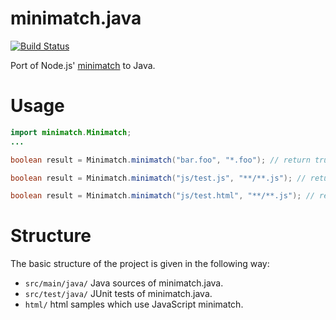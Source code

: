 # minimatch.java

[![Build Status](https://secure.travis-ci.org/angelozerr/minimatch.java.png)](http://travis-ci.org/angelozerr/minimatch.java)

Port of Node.js' [minimatch](https://github.com/isaacs/minimatch) to Java.

# Usage

```java
import minimatch.Minimatch;
...

boolean result = Minimatch.minimatch("bar.foo", "*.foo"); // return true

boolean result = Minimatch.minimatch("js/test.js", "**/**.js"); // return true

boolean result = Minimatch.minimatch("js/test.html", "**/**.js"); // return false
```

# Structure

The basic structure of the project is given in the following way:

* `src/main/java/` Java sources of minimatch.java. 
* `src/test/java/` JUnit tests of minimatch.java.
* `html/` html samples which use JavaScript minimatch. 
